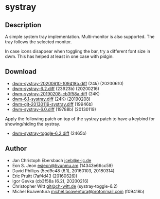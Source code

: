 systray
=======

Description
-----------
A simple system tray implementation. Multi-monitor is also supported. The tray
follows the selected monitor.

In case icons disappear when toggling the bar, try a different font size
in dwm. This has helped at least in one case with pidgin.

Download
--------
* [dwm-systray-20200610-f09418b.diff](dwm-systray-20200610-f09418b.diff) (24k) (20200610)
* [dwm-systray-6.2.diff](dwm-systray-6.2.diff) (23923b) (20200216)
* [dwm-systray-20190208-cb3f58a.diff](dwm-systray-20190208-cb3f58a.diff) (24K)
* [dwm-6.1-systray.diff](dwm-6.1-systray.diff) (24K) (20190208)
* [dwm-git-20130119-systray.diff](dwm-git-20130119-systray.diff) (19946b)
* [dwm-systray-6.0.diff](dwm-systray-6.0.diff) (19788b) (20130119)

Apply the following patch on top of the systray patch to have a keybind for showing/hiding the systray.

* [dwm-systray-toggle-6.2.diff](dwm-systray-6.2.diff) (2465b)

Author
------
* Jan Christoph Ebersbach <jceb@e-jc.de>
* Eon S. Jeon <esjeon@hyunmu.am> (14343e69cc59)
* David Phillips (5ed9c48 (6.1), 20160103, 20180314)
* Eric Pruitt (7af4d43 (20160626))
* Igor Gevka (cb3f58a (6.2), 20200216)
* Christopher Witt <git@ch-witt.de> (systray-toggle-6.2)
* Michel Boaventura <michel.boaventura@protonmail.com> (f09418b)

